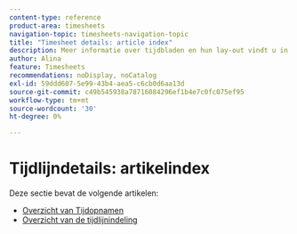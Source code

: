 ```yaml
---
content-type: reference
product-area: timesheets
navigation-topic: timesheets-navigation-topic
title: "Timesheet details: article index"
description: Meer informatie over tijdbladen en hun lay-out vindt u in de volgende artikelen.
author: Alina
feature: Timesheets
recommendations: noDisplay, noCatalog
exl-id: 59ddd607-5e99-43b4-aea5-c6cb0d6aa13d
source-git-commit: c49b545938a78716084296ef1b4e7c0fc075ef95
workflow-type: tm+mt
source-wordcount: '30'
ht-degree: 0%

---
```


# Tijdlijndetails: artikelindex

Deze sectie bevat de volgende artikelen:

* [ Overzicht van Tijdopnamen ](../../timesheets/timesheets/timesheets-overview.md)
* [Overzicht van de tijdlijnindeling](../../timesheets/timesheets/timesheet-layout.md)
